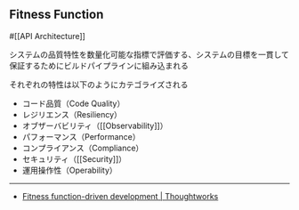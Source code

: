 ## Fitness Function

#[[API Architecture]]

システムの品質特性を数量化可能な指標で評価する、システムの目標を一貫して保証するためにビルドパイプラインに組み込まれる

それぞれの特性は以下のようにカテゴライズされる
- コード品質（Code Quality）
- レジリエンス（Resiliency）
- オブザーバビリティ（[[Observability]]）
- パフォーマンス（Performance）
- コンプライアンス（Compliance）
- セキュリティ（[[Security]]）
- 運用操作性（Operability） 

---

- [Fitness function-driven development | Thoughtworks](https://www.thoughtworks.com/insights/articles/fitness-function-driven-development)
